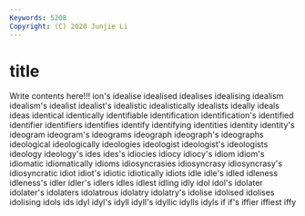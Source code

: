 ```yaml
---
Keywords: 5208
Copyright: (C) 2020 Junjie Li
---
```


# title

Write contents here!!!
ion's 
idealise 
idealised 
idealises 
idealising
idealism 
idealism's 
idealist 
idealist's 
idealistic 
idealistically 
idealists 
ideally 
ideals 
ideas
identical 
identically 
identifiable 
identification 
identification's 
identified 
identifier 
identifiers 
identifies 
identify
identifying 
identities 
identity 
identity's 
ideogram 
ideogram's 
ideograms 
ideograph 
ideograph's 
ideographs
ideological 
ideologically 
ideologies 
ideologist 
ideologist's 
ideologists 
ideology 
ideology's 
ides 
ides's
idiocies 
idiocy 
idiocy's 
idiom 
idiom's 
idiomatic 
idiomatically 
idioms 
idiosyncrasies 
idiosyncrasy
idiosyncrasy's 
idiosyncratic 
idiot 
idiot's 
idiotic 
idiotically 
idiots 
idle 
idle's 
idled
idleness 
idleness's 
idler 
idler's 
idlers 
idles 
idlest 
idling 
idly 
idol
idol's 
idolater 
idolater's 
idolaters 
idolatrous 
idolatry 
idolatry's 
idolise 
idolised 
idolises
idolising 
idols 
ids 
idyl 
idyl's 
idyll 
idyll's 
idyllic 
idylls 
idyls
if 
if's 
iffier 
iffiest 
iffy 
